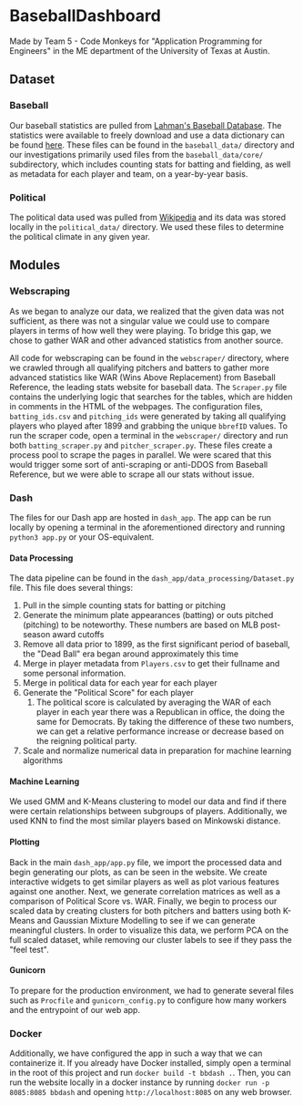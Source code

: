 # BaseballDashboard

Made by Team 5 - Code Monkeys for "Application Programming for Engineers" in the ME department of 
the University of Texas at Austin.

## Dataset

### Baseball

Our baseball statistics are pulled from [Lahman's Baseball Database](https://www.seanlahman.com/baseball-archive/statistics/). The statistics were available to freely download and use a data dictionary can be found [here](https://www.seanlahman.com/files/database/readme2021.txt).
These files can be found in the `baseball_data/` directory and our investigations primarily used files from the `baseball_data/core/` subdirectory, which includes counting stats for batting and fielding, as well as metadata for each player and team, on a year-by-year basis.

### Political

The political data used was pulled from [Wikipedia](https://en.wikipedia.org/wiki/List_of_presidents_of_the_United_States) and its data was stored locally in the `political_data/` directory. We used these files to determine the political climate in any given year.

## Modules

### Webscraping

As we began to analyze our data, we realized that the given data was not sufficient, as there was not a singular value we could use to compare players in terms of how well they were playing. To bridge this gap, we chose to gather WAR and other advanced statistics from another source.

All code for webscraping can be found in the `webscraper/` directory, where we crawled through all qualifying pitchers 
and batters to gather more advanced statistics like WAR (Wins Above Replacement) from Baseball Reference, 
the leading stats website for baseball data. 
The `Scraper.py` file contains the underlying logic that searches for the tables, which are hidden in comments in the HTML of the webpages.
The configuration files, `batting_ids.csv` and `pitching_ids` were generated by taking all qualifying players who played after 1899 and grabbing the unique `bbrefID` values.
To run the scraper code, open a terminal in the `webscraper/` directory and run both `batting_scraper.py` and `pitcher_scraper.py`. These files create a process pool to scrape the pages in parallel. We were scared that this would trigger some sort of anti-scraping or anti-DDOS from Baseball Reference, but we were able to scrape all our stats without issue.


### Dash

The files for our Dash app are hosted in `dash_app`. The app can be run locally by opening a terminal in the aforementioned directory and running `python3 app.py` or your OS-equivalent.

#### Data Processing 

The data pipeline can be found in the `dash_app/data_processing/Dataset.py` file. This file does several things:
1. Pull in the simple counting stats for batting or pitching
2. Generate the minimum plate appearances (batting) or outs pitched (pitching) to be noteworthy. These numbers are based on MLB post-season award cutoffs
3. Remove all data prior to 1899, as the first significant period of baseball, the "Dead Ball" era began around approximately this time
4. Merge in player metadata from `Players.csv` to get their fullname and some personal information.
5. Merge in political data for each year for each player
6. Generate the "Political Score" for each player
   1. The political score is calculated by averaging the WAR of each player in each year there was a Republican in office, the doing the same for Democrats. By taking the difference of these two numbers, we can get a relative performance increase or decrease based on the reigning political party.
7. Scale and normalize numerical data in preparation for machine learning algorithms

#### Machine Learning

We used GMM and K-Means clustering to model our data and find if there were certain relationships between subgroups of players.
Additionally, we used KNN to find the most similar players based on Minkowski distance.

#### Plotting

Back in the main `dash_app/app.py` file, we import the processed data and begin generating our plots, as can be seen in the website. 
We create interactive widgets to get similar players as well as plot various features against one another.
Next, we generate correlation matrices as well as a comparison of Political Score vs. WAR.
Finally, we begin to process our scaled data by creating clusters for both pitchers and batters using both K-Means and Gaussian Mixture Modelling to see if we can generate meaningful clusters. In order to visualize this data, we perform PCA on the full scaled dataset, while removing our cluster labels to see if they pass the "feel test".

#### Gunicorn

To prepare for the production environment, we had to generate several files such as `Procfile` and `gunicorn_config.py` to configure how many workers and the entrypoint of our web app.

### Docker

Additionally, we have configured the app in such a way that we can containerize it. If you already have Docker installed,
simply open a terminal in the root of this project and run `docker build -t bbdash .`. 
Then, you can run the website locally in a docker instance by running `docker run -p 8085:8085 bbdash` and opening `http://localhost:8085` on any web browser.


